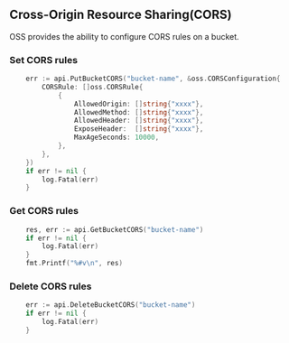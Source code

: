 Cross-Origin Resource Sharing(CORS)
-----------------------------------

OSS provides the ability to configure CORS rules on a bucket.

### Set CORS rules

```go
	err := api.PutBucketCORS("bucket-name", &oss.CORSConfiguration{
		CORSRule: []oss.CORSRule{
			{
				AllowedOrigin: []string{"xxxx"},
				AllowedMethod: []string{"xxxx"},
				AllowedHeader: []string{"xxxx"},
				ExposeHeader:  []string{"xxxx"},
				MaxAgeSeconds: 10000,
			},
		},
	})
	if err != nil {
		log.Fatal(err)
	}
```

### Get CORS rules

```go
	res, err := api.GetBucketCORS("bucket-name")
	if err != nil {
		log.Fatal(err)
	}
	fmt.Printf("%#v\n", res)
```

### Delete CORS rules

```go
	err := api.DeleteBucketCORS("bucket-name")
	if err != nil {
		log.Fatal(err)
	}
```
